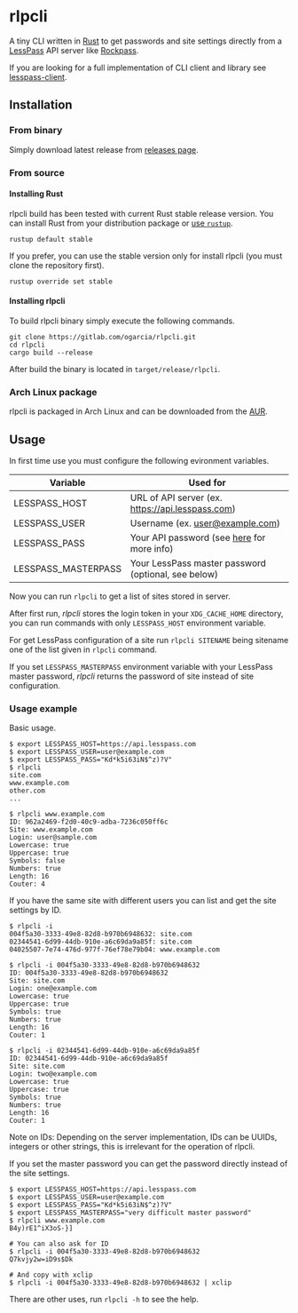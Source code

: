 # rlpcli

A tiny CLI written in [Rust][rust] to get passwords and site settings
directly from a [LessPass][lesspass] API server like [Rockpass][rockpass].

If you are looking for a full implementation of CLI client and library see
[lesspass-client][lesspassclient].

[rust]: https://www.rust-lang.org/
[lesspass]: https://github.com/lesspass/lesspass
[rockpass]: https://gitlab.com/ogarcia/rockpass
[lesspassclient]: https://gitlab.com/ogarcia/lesspass-client

## Installation

### From binary

Simply download latest release from [releases page][releases].

[releases]: https://gitlab.com/ogarcia/lesspass-client/-/releases

### From source

#### Installing Rust

rlpcli build has been tested with current Rust stable release version. You
can install Rust from your distribution package or [use `rustup`][rustup].
```
rustup default stable
```

If you prefer, you can use the stable version only for install rlpcli (you
must clone the repository first).
```
rustup override set stable
```

[rustup]: https://rustup.rs/

#### Installing rlpcli

To build rlpcli binary simply execute the following commands.
```shell
git clone https://gitlab.com/ogarcia/rlpcli.git
cd rlpcli
cargo build --release
```

After build the binary is located in `target/release/rlpcli`.

### Arch Linux package

rlpcli is packaged in Arch Linux and can be downloaded from the [AUR][aur].

[aur]: https://aur.archlinux.org/packages/rlpcli

## Usage

In first time use you must configure the following evironment variables.

| Variable | Used for |
| --- | --- |
| LESSPASS_HOST | URL of API server (ex. https://api.lesspass.com) |
| LESSPASS_USER | Username (ex. user@example.com) |
| LESSPASS_PASS | Your API password (see [here][apipwd] for more info) |
| LESSPASS_MASTERPASS | Your LessPass master password (optional, see below) |

Now you can run `rlpcli` to get a list of sites stored in server.

After first run, _rlpcli_ stores the login token in your `XDG_CACHE_HOME`
directory, you can run commands with only `LESSPASS_HOST` environment
variable.

For get LessPass configuration of a site run `rlpcli SITENAME` being
sitename one of the list given in `rlpcli` command.

If you set `LESSPASS_MASTERPASS` environment variable with your LessPass
master password, _rlpcli_ returns the password of site instead of site
configuration.

[apipwd]: https://gitlab.com/ogarcia/lesspass-client#how-to-get-the-api-password

### Usage example

Basic usage.
```shell
$ export LESSPASS_HOST=https://api.lesspass.com
$ export LESSPASS_USER=user@example.com
$ export LESSPASS_PASS="Kd*k5i63iN$^z)?V"
$ rlpcli
site.com
www.example.com
other.com
...

$ rlpcli www.example.com
ID: 962a2469-f2d0-40c9-adba-7236c050ff6c
Site: www.example.com
Login: user@sample.com
Lowercase: true
Uppercase: true
Symbols: false
Numbers: true
Length: 16
Couter: 4
```

If you have the same site with different users you can list and get the site
settings by ID.
```shell
$ rlpcli -i
004f5a30-3333-49e8-82d8-b970b6948632: site.com
02344541-6d99-44db-910e-a6c69da9a85f: site.com
04025507-7e74-476d-977f-76ef78e79b04: www.example.com

$ rlpcli -i 004f5a30-3333-49e8-82d8-b970b6948632
ID: 004f5a30-3333-49e8-82d8-b970b6948632
Site: site.com
Login: one@example.com
Lowercase: true
Uppercase: true
Symbols: true
Numbers: true
Length: 16
Couter: 1

$ rlpcli -i 02344541-6d99-44db-910e-a6c69da9a85f
ID: 02344541-6d99-44db-910e-a6c69da9a85f
Site: site.com
Login: two@example.com
Lowercase: true
Uppercase: true
Symbols: true
Numbers: true
Length: 16
Couter: 1
```

Note on IDs: Depending on the server implementation, IDs can be UUIDs,
integers or other strings, this is irrelevant for the operation of rlpcli.

If you set the master password you can get the password directly instead of
the site settings.
```shell
$ export LESSPASS_HOST=https://api.lesspass.com
$ export LESSPASS_USER=user@example.com
$ export LESSPASS_PASS="Kd*k5i63iN$^z)?V"
$ export LESSPASS_MASTERPASS="very difficult master password"
$ rlpcli www.example.com
B4y)rE1^iX3oS-}]

# You can also ask for ID
$ rlpcli -i 004f5a30-3333-49e8-82d8-b970b6948632
Q7kvjy2w=iD9s$Dk

# And copy with xclip
$ rlpcli -i 004f5a30-3333-49e8-82d8-b970b6948632 | xclip
```

There are other uses, run `rlpcli -h` to see the help.
